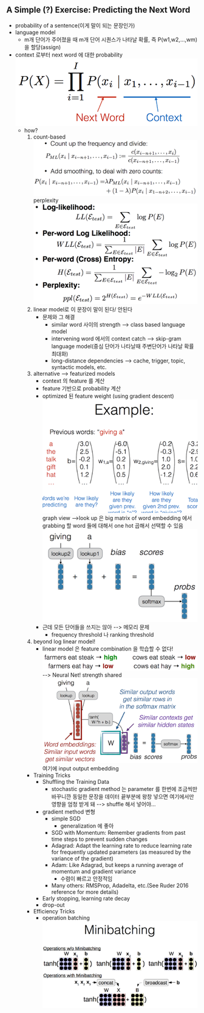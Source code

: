 ## A Simple (?) Exercise: Predicting the Next Word
* probability of a sentence(이게 말이 되는 문장인가)
* language model
	* m개 단어가 주어졌을 때 m개 단어 시퀀스가 나타날 확률, 즉 P(w1,w2,…,wm)을 할당(assign)
* context 로부터 next word 에 대한 probability 
	![POC](images/2_1.png "probability of a sentence")
	* how?
		1. count-based
			![count-based](images/2_2.png "count-based")
			perplexity
			![perplexity](images/2_3.png "perplexity")
		2. linear model로
			이 문장이 말이 된다/ 안된다
			* 문제와 그 해결
				* similar word 사이의 strength --> class based language model
				* intervening word 에서의 context catch --> skip-gram language model(중심 단어가 나타날때 주변단어가 나타날 확률 최대화)
				* long-distance dependencies -->  cache, trigger, topic, syntactic models, etc.
		3. alternative --> featurized models
			* context 의 feature 를 계산
			* feature 기반으로 probability 계산
			* optimized 된 feature weight (using gradient descent)
			![featurized models](images/2_4.png "featurized models")
			graph view -->look up 은 big matrix of word embedding 에서 grabbing 할 word 들에 대해서 one hot 곱해서 선택할 수 있음
			![graph view](images/2_5.png "graph view")
			* 근데 모든 단어들을 쓰지는 않아 --> 메모리 문제
				* frequency threshold 나 ranking threshold
		4. beyond log linear model!
			* linear model 은 feature combination 을 학습할 수 없다!
			![feature combination](images/2_6.png "feature combination")
			-->	Neural Net!
			strength shared
			![strength shared](images/2_7.png "strength shared")
			여기에 input output embedding
		* Training Tricks
			* Shuffling the Training Data
				* stochastic gradient method 는 parameter 를 한번에 조금씩만 바꾸니깐 동일한 문장을 데이터 끝부분에 왕창 넣으면 여기에서만 영향을 엄청 받게 돼 --> shuffle 해서 넣어야...
			* gradient method 변형
				* simple SGD
					* generalization 에 좋아
				* SGD with Momentum: Remember gradients from past time steps to prevent sudden changes
				* Adagrad: Adapt the learning rate to reduce learning rate for frequently updated parameters (as measured by the variance of the gradient)
				* Adam: Like Adagrad, but keeps a running average of momentum and gradient variance
					* 수렴이 빠르고 안정적임
				* Many others: RMSProp, Adadelta, etc.(See Ruder 2016 reference for more details)
			* Early stopping, learning rate decay
			* drop-out
		* Efficiency Tricks
			* operation batching
				![mini-batch](images/2_8.png "mini-batch")